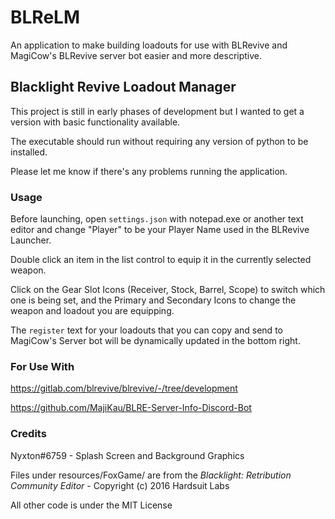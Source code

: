 # BLReLM
An application to make building loadouts for use with BLRevive and MagiCow's BLRevive server bot easier and more descriptive.

## Blacklight Revive Loadout Manager
This project is still in early phases of development but I wanted to get a version with basic functionality available.

The executable should run without requiring any version of python to be installed.

Please let me know if there's any problems running the application.

### Usage
Before launching, open `settings.json` with notepad.exe or another text editor and change "Player" to be your Player Name used in the BLRevive Launcher.

Double click an item in the list control to equip it in the currently selected weapon.

Click on the Gear Slot Icons (Receiver, Stock, Barrel, Scope) to switch which one is being set, and the Primary and Secondary Icons to change the weapon and loadout you are equipping.

The `register` text for your loadouts that you can copy and send to MagiCow's Server bot will be dynamically updated in the bottom right.
### For Use With
https://gitlab.com/blrevive/blrevive/-/tree/development

https://github.com/MajiKau/BLRE-Server-Info-Discord-Bot

### Credits

Nyxton#6759 - Splash Screen and Background Graphics

Files under resources/FoxGame/ are from the *Blacklight: Retribution Community Editor* - Copyright (c) 2016 Hardsuit Labs

All other code is under the MIT License
